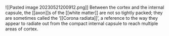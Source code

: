 
![[Pasted image 20230521200912.png]]
Between the cortex and the internal capsule, the [[axon]]s of the [[white matter]] are not so tightly packed; they are sometimes called the ‘[[Corona radiata]]’, a reference to the way they appear to radiate out from the compact internal capsule to reach multiple areas of cortex.
